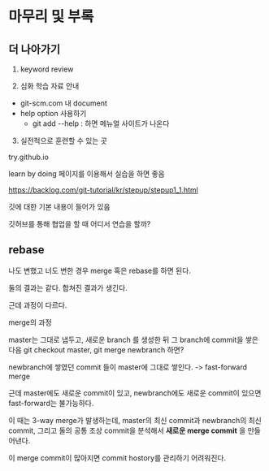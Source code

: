 # 마무리 및 부록

## 더 나아가기

1. keyword review


2. 심화 학습 자료 안내

- git-scm.com 내 document
- help option 사용하기
  - git add --help : 하면 메뉴얼 사이트가 나온다



3. 실전적으로 훈련할 수 있는 곳

try.github.io

learn by doing 페이지를 이용해서 실습을 하면 좋음

https://backlog.com/git-tutorial/kr/stepup/stepup1_1.html

깃에 대한 기본 내용이 들어가 있음

깃허브를 통해 협업을 할 때 어디서 연습을 할까?

## rebase

나도 변했고 너도 변한 경우 merge 혹은 rebase를 하면 된다.

둘의 결과는 같다. 합쳐진 결과가 생긴다.

근데 과정이 다르다.

merge의 과정

master는 그대로 냅두고, 새로운 branch 를 생성한 뒤 그 branch에 commit을 쌓은 다음 git checkout master, git merge newbranch 하면?

newbranch에 쌓였던 commit 들이 master에 그대로 쌓인다. -> fast-forward merge

근데 master에도 새로운 commit이 있고, newbranch에도 새로운 commit이 있으면 fast-forward는 불가능하다. 

이 때는 3-way merge가 발생하는데, master의 최신 commit과 newbranch의 최신 commit, 그리고 둘의 공통 조상 commit을 분석해서 **새로운 merge commit** 을 만들어낸다. 

이 merge commit이 많아지면 commit hostory를 관리하기 어려워진다.